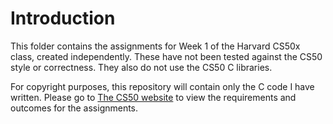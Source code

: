 # Introduction
This folder contains the assignments for Week 1 of the Harvard CS50x class, created independently. These have not been tested against the CS50 style or correctness. They also do not use the CS50 C libraries.

For copyright purposes, this repository will contain only the C code I have written. Please go to [The CS50 website](https://cs50.harvard.edu/x/2025/psets/1) to view the requirements and outcomes for the assignments.